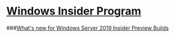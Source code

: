 # [Windows Insider Program](index.md)
###[What's new for Windows Server 2019 Insider Preview Builds](server/Whats-new-wip4biz.md.md)
### []()

